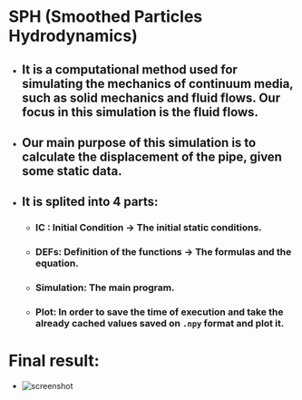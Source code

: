 # SPH (Smoothed Particles Hydrodynamics) 
- ## It is a computational method used for simulating the mechanics of continuum media, such as solid mechanics and fluid flows. Our focus in this simulation is the fluid flows.
- ## Our main purpose of this simulation is to calculate the displacement of the pipe, given some static data.
- ## It is splited into 4 parts:
  - ### IC : Initial Condition -> The initial static conditions.
  - ### DEFs: Definition of the functions -> The formulas and the equation.
  - ### Simulation: The main program.
  - ### Plot: In order to save the time of execution and take the already cached values saved on `.npy` format and plot it.

# Final result: 
- ![screenshot](imageFolder/screenshot.png)
